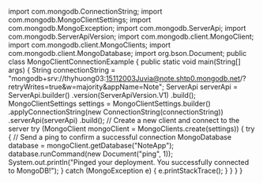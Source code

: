 import com.mongodb.ConnectionString;
import com.mongodb.MongoClientSettings;
import com.mongodb.MongoException;
import com.mongodb.ServerApi;
import com.mongodb.ServerApiVersion;
import com.mongodb.client.MongoClient;
import com.mongodb.client.MongoClients;
import com.mongodb.client.MongoDatabase;
import org.bson.Document;
public class MongoClientConnectionExample {
    public static void main(String[] args) {
        String connectionString = "mongodb+srv://thyhuong03:15112003Juvia@note.shtp0.mongodb.net/?retryWrites=true&w=majority&appName=Note";
        ServerApi serverApi = ServerApi.builder()
                .version(ServerApiVersion.V1)
                .build();
        MongoClientSettings settings = MongoClientSettings.builder()
                .applyConnectionString(new ConnectionString(connectionString))
                .serverApi(serverApi)
                .build();
        // Create a new client and connect to the server
        try (MongoClient mongoClient = MongoClients.create(settings)) {
            try {
                // Send a ping to confirm a successful connection
                MongoDatabase database = mongoClient.getDatabase("NoteApp");
                database.runCommand(new Document("ping", 1));
                System.out.println("Pinged your deployment. You successfully connected to MongoDB!");
            } catch (MongoException e) {
                e.printStackTrace();
            }
        }
    }
}
